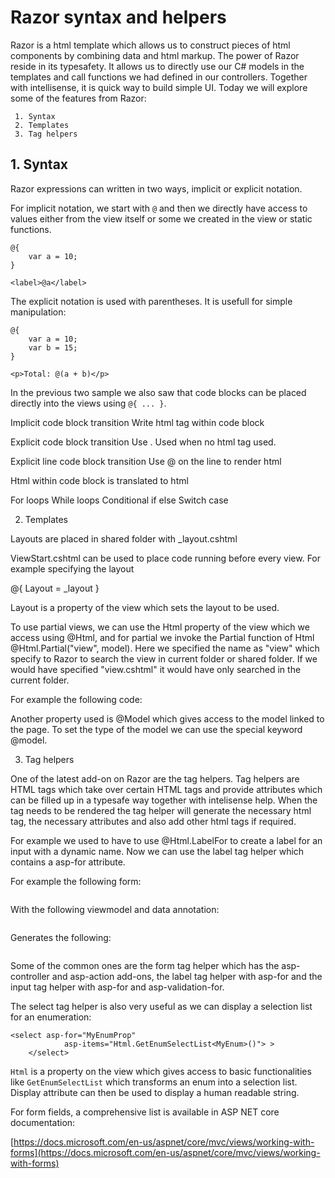 # Razor syntax and helpers

Razor is a html template which allows us to construct pieces of html components by combining data and html markup. The power of Razor reside in its typesafety. It allows us to directly use our C# models in the templates and call functions we had defined in our controllers. Together with intellisense, it is quick way to build simple UI.
Today we will explore some of the features from Razor:

```
 1. Syntax
 2. Templates
 3. Tag helpers
```

## 1. Syntax

Razor expressions can written in two ways, implicit or explicit notation.

For implicit notation, we start with `@` and then we directly have access to values either from the view itself or some we created in the view or static functions.

```
@{ 
    var a = 10;
}

<label>@a</label>
```

The explicit notation is used with parentheses. It is usefull for simple manipulation:

```
@{
    var a = 10;
    var b = 15;
}

<p>Total: @(a + b)</p>
```

In the previous two sample we also saw that code blocks can be placed directly into the views using `@{ ... }`.

Implicit code block transition
Write html tag within code block

Explicit code block transition
Use <text>. Used when no html tag used.

Explicit line code block transition
Use @ on the line to render html

Html within code block is translated to html

For loops
While loops
Conditional if else
Switch case

2. Templates

Layouts are placed in shared folder with _layout.cshtml

ViewStart.cshtml can be used to place code running before every view.
For example specifying the layout

@{ Layout = _layout }

Layout is a property of the view which sets the layout to be used.

To use partial views, we can use the Html property of the view which we access using @Html, and for partial we invoke the Partial function of Html @Html.Partial("view", model).
Here we specified the name as "view" which specify to Razor to search the view in current folder or shared folder.
If we would have specified "view.cshtml" it would have only searched in the current folder.

For example the following code:

Another property used is @Model which gives access to the model linked to the page. To set the type of the model we can use the special keyword @model.

3. Tag helpers

One of the latest add-on on Razor are the tag helpers. Tag helpers are HTML tags which take over certain HTML tags and provide attributes which can be filled up in a typesafe way together with intelisense help. When the tag needs to be rendered the tag helper will generate the necessary html tag, the necessary attributes and also add other html tags if required.

For example we used to have to use @Html.LabelFor to create a label for an input with a dynamic name.
Now we can use the label tag helper which contains a asp-for attribute.

For example the following form:

```
```

With the following viewmodel and data annotation:

```
```

Generates the following:

```
```

Some of the common ones are the form tag helper which has the asp-controller and asp-action add-ons, the label tag helper with asp-for and the input tag helper with asp-for and asp-validation-for.

The select tag helper is also very useful as we can display a selection list for an enumeration:

```
<select asp-for="MyEnumProp" 
            asp-items="Html.GetEnumSelectList<MyEnum>()"> >
    </select> 
```

`Html` is a property on the view which gives access to basic functionalities like `GetEnumSelectList` which transforms an enum into a selection list.
Display attribute can then be used to display a human readable string.

For form fields, a comprehensive list is available in ASP NET core documentation:

[https://docs.microsoft.com/en-us/aspnet/core/mvc/views/working-with-forms](https://docs.microsoft.com/en-us/aspnet/core/mvc/views/working-with-forms)